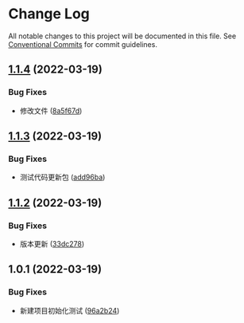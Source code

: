 # Change Log

All notable changes to this project will be documented in this file. See [Conventional Commits](https://conventionalcommits.org) for commit guidelines.

## [1.1.4](https://github.com/lushan-hao/lenrna/compare/@sunny/timepicker@1.1.3...@sunny/timepicker@1.1.4) (2022-03-19)

### Bug Fixes

- 修改文件 ([8a5f67d](https://github.com/lushan-hao/lenrna/commit/8a5f67d310f4f5cb797e63eb5a3147db2c96a79a))

## [1.1.3](https://github.com/lushan-hao/lenrna/compare/@sunny/timepicker@1.1.2...@sunny/timepicker@1.1.3) (2022-03-19)

### Bug Fixes

- 测试代码更新包 ([add96ba](https://github.com/lushan-hao/lenrna/commit/add96ba4d35b75684255a5512241687f0b1e159a))

## [1.1.2](https://github.com/lushan-hao/lenrna/compare/@sunny/timepicker@1.0.1...@sunny/timepicker@1.1.2) (2022-03-19)

### Bug Fixes

- 版本更新 ([33dc278](https://github.com/lushan-hao/lenrna/commit/33dc278771bb145ad1a2ef05a146545bb60a3930))

## 1.0.1 (2022-03-19)

### Bug Fixes

- 新建项目初始化测试 ([96a2b24](https://github.com/lushan-hao/lenrna/commit/96a2b24221601ca4370894d09fd79f02bd003e31))
